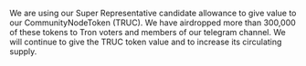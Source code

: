 We are using our Super Representative candidate allowance to give value to our CommunityNodeToken (TRUC). We have airdropped more than 300,000 of these tokens to Tron voters and members of our telegram channel. We will continue to give the TRUC token value and to increase its circulating supply. 